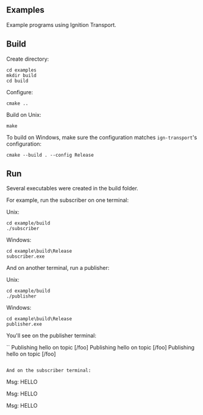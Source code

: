 ## Examples

Example programs using Ignition Transport.

## Build

Create directory:

```
cd examples
mkdir build
cd build
```

Configure:

```
cmake ..
```

Build on Unix:


```
make
```

To build on Windows, make sure the configuration matches `ign-transport`'s 
configuration:

```
cmake --build . --config Release
```

## Run

Several executables were created in the build folder. 

For example, run the subscriber on one terminal:

Unix:

```
cd example/build
./subscriber
```

Windows:

```
cd example\build\Release
subscriber.exe
```

And on another terminal, run a publisher:

Unix:

```
cd example/build
./publisher
```

Windows:

```
cd example\build\Release
publisher.exe
```

You'll see on the publisher terminal:

``
Publishing hello on topic [/foo]
Publishing hello on topic [/foo]
Publishing hello on topic [/foo]   
```

And on the subscriber terminal:

```
Msg: HELLO

Msg: HELLO

Msg: HELLO
```

